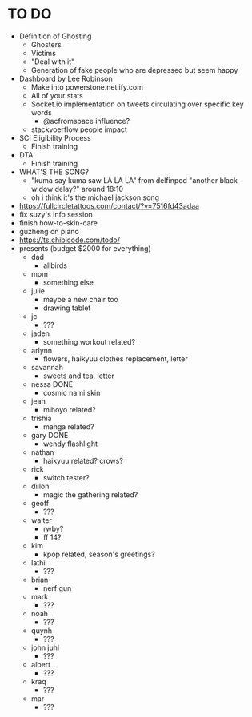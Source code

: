 # TO DO

- Definition of Ghosting
  - Ghosters
  - Victims
  - "Deal with it"
  - Generation of fake people who are depressed but seem happy
- Dashboard by Lee Robinson
  - Make into powerstone.netlify.com
  - All of your stats
  - Socket.io implementation on tweets circulating over specific key words
    - @acfromspace influence?
  - stackvoerflow people impact
- SCI Eligibility Process
  - Finish training
- DTA
  - Finish training
- WHAT'S THE SONG?
  - "kuma say kuma saw LA LA LA" from delfinpod "another black widow delay?" around 18:10
  - oh i think it's the michael jackson song
- https://fullcircletattoos.com/contact/?v=7516fd43adaa
- fix suzy's info session
- finish how-to-skin-care
- guzheng on piano
- https://ts.chibicode.com/todo/
- presents (budget $2000 for everything)
  - dad
    - allbirds
  - mom
    - something else
  - julie
    - maybe a new chair too
    - drawing tablet
  - jc
    - ???
  - jaden
    - something workout related?
  - arlynn
    - flowers, haikyuu clothes replacement, letter
  - savannah
    - sweets and tea, letter
  - nessa DONE
    - cosmic nami skin
  - jean
    - mihoyo related?
  - trishia
    - manga related?
  - gary DONE
    - wendy flashlight
  - nathan
    - haikyuu related? crows?
  - rick
    - switch tester?
  - dillon
    - magic the gathering related?
  - geoff
    - ???
  - walter
    - rwby?
    - ff 14?
  - kim
    - kpop related, season's greetings?
  - lathil
    - ???
  - brian
    - nerf gun
  - mark
    - ???
  - noah
    - ???
  - quynh
    - ???
  - john juhl
    - ???
  - albert
    - ???
  - kraq
    - ???
  - mar
    - ???